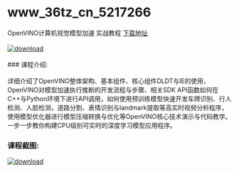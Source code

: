 # www_36tz_cn_5217266
OpenVINO计算机视觉模型加速 实战教程
[下载地址](http://www.36tz.cn/article/5217266 "下载地址")
<br/></br>[![download](http://36tz.cn/muke_img/2020_12_1-131-300x211.png "下载地址")](http://www.36tz.cn/article/5217266 "下载地址")
<br/></br>### 课程介绍:<br/></br>详细介绍了OpenVINO整体架构、基本组件、核心组件DLDT与IE的使用，OpenVINO对模型加速执行推断的开发流程与步骤、相关SDK API函数如何在C++与Python环境下进行API调用，如何使用预训练模型快速开发车牌识别、行人检测、人脸检测，道路分割、表情识别与landmark提取等高实时视频分析程序，使用模型优化器进行模型压缩转换与优化等OpenVINO核心技术演示与代码教学。一步一步教你构建CPU级别可实时的深度学习模型应用程序。

### 课程截图:
[![download](http://36tz.cn/muke_img/2020_12_2-123.png "下载地址")](http://www.36tz.cn/article/5217266 "下载地址")
